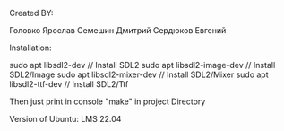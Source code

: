 Created BY:

Головко Ярослав 
Семешин Дмитрий
Сердюков Евгений


Installation: 

sudo apt libsdl2-dev // Install SDL2
sudo apt libsdl2-image-dev // Install SDL2/Image
sudo apt libsdl2-mixer-dev // Install SDL2/Mixer
sudo apt libsdl2-ttf-dev  // Install SDL2/Ttf

Then just print in console "make" in project Directory


Version of Ubuntu: LMS 22.04
